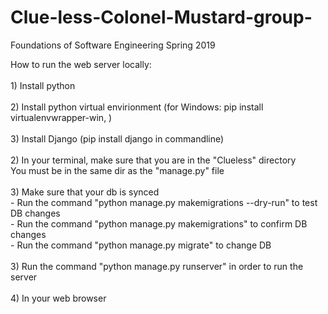 # Clue-less-Colonel-Mustard-group-
Foundations of Software Engineering Spring 2019


How to run the web server locally:<br><br>
    1) Install python<br><br>
    2) Install python virtual envirionment (for Windows: pip install virtualenvwrapper-win,  )<br><br>
    3) Install Django (pip install django in commandline)<br><br>
    2) In your terminal, make sure that you are in the "Clueless" directory<br>
        You must be in the same dir as the "manage.py" file<br><br>
    3) Make sure that your db is synced<br>
        - Run the command "python manage.py makemigrations --dry-run" to test DB changes<br>
        - Run the command "python manage.py makemigrations" to confirm DB changes<br>
        - Run the command "python manage.py migrate" to change DB<br><br>
    3) Run the command "python manage.py runserver" in order to run the server<br><br>
    4) In your web browser<br>
